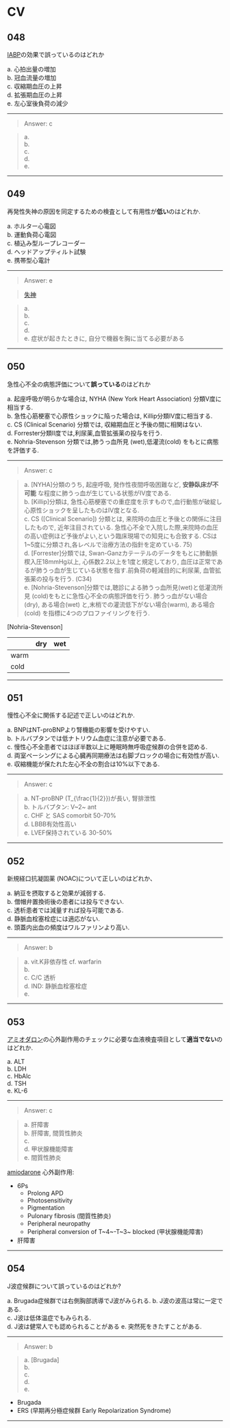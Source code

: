 <!--
Filename:	CV.md
Project:	/Users/shume/Developer/physician/GeneralPractitioner/QB
Authors:	shumez <https://github.com/shumez>
Created:	2019-04-22 21:03:22
Modified:	2019-11-16 16:25:38
-----
Copyright (c) 2019 shumez
-->

# CV

<!-- ## Contents

1. [...](#)
    1. [...](#) -->


## 048

[IABP]の効果で誤っているのはどれか

a. 心拍出量の増加  
b. 冠血流量の増加  
c. 収縮期血圧の上昇  
d. 拡張期血圧の上昇  
e. 左心室後負荷の減少  

-------------------------------------------------------------

> Answer: c

> a.   
> b.   
> c.   
> d.   
> e.  

-------------------------------------------------------------


## 049

再発性失神の原因を同定するための検査として有用性が**低い**のはどれか.

a. ホルター心電図  
b. 運動負荷心電図  
c. 植込み型ループレコーダー  
d. ヘッドアップティルト試験  
e. 携帯型心電計  

-------------------------------------------------------------

> Answer: e

> [失神][syncope]

> a.   
> b.   
> c.   
> d.   
> e. 症状が起きたときに, 自分で機器を胸に当てる必要がある  

-------------------------------------------------------------


## 050

急性心不全の病態評価について**誤っている**のはどれか

a. 起座呼吸が明らかな場合は, NYHA (New York Heart Association) 分類V度に相当する.  
b. 急性心筋梗塞で心原性ショックに陥った場合は, Killip分類IV度に相当する.  
c. CS (Clinical Scenario) 分類では, 収縮期血圧と予後の間に相関はない.  
d. Forrester分類II度では,利尿薬,血管拡張薬の投与を行う.  
e. Nohria-Stevenson 分類では,肺うっ血所見 (wet),低灌流(cold) をもとに病態を評価する.  

-------------------------------------------------------------

> Answer: c

> a. [NYHA]分類のうち, 起座呼吸, 発作性夜間呼吸困難など, **安静臥床が不可能**
な程度に肺うっ血が生じている状態がIV度である.  
> b. [Killip]分類は, 急性心筋梗塞での重症度を示すもので,血行動態が破綻し心原性ショックを呈したものはIV度となる.  
> c. CS ([Clinical Scenario]) 分類とは, 来院時の血圧と予後との関係に注目したもので, 近年注目されている. 急性心不全で入院した際,来院時の血圧の高い症例ほど予後がよい,という臨床現場での知見にも合致する. CSは1~5度に分類され,各レベルで治療方法の指針を定めている. 75)  
> d. [Forrester]分類では, Swan-Ganzカテーテルのデータをもとに肺動脈楔入圧18mmHg以上, 心係数2.2以上を1度と規定しており, 血圧は正常であるが肺うっ血が生じている状態を指す.前負荷の軽減目的に利尿薬, 血管拡張薬の投与を行う. (C34)  
> e. [Nohria-Stevenson]分類では,聴診による肺うっ血所見(wet)と低灌流所見 (cold)をもとに急性心不全の病態評価を行う. 肺うっ血がない場合 (dry), ある場合(wet) と,末梢での灌流低下がない場合(warm), ある場合 (cold) を指標に4つのプロファイリングを行う.

[Nohria-Stevenson]

|       | dry       | wet       |
|-------|-----------|-----------|
| warm  |           |           |
| cold  |           |           |

-------------------------------------------------------------


## 051

慢性心不全に関係する記述で正しいのはどれか.

a. BNPはNT-proBNPより腎機能の影響を受けやすい.  
b. トルバプタンでは低ナトリウム血症に注意が必要である.  
c. 慢性心不全患者ではほぼ半数以上に睡眠時無呼吸症候群の合併を認める.  
d. 両室ペーシングによる心臓再同期療法は右脚ブロックの場合に有効性が高い.  
e. 収縮機能が保たれた左心不全の割合は10%以下である.  

-------------------------------------------------------------

> Answer: c

> a. NT-proBNP \(T_{\frac{1}{2}}\)が長い, 腎排泄性   
> b. トルバプタン: V~2~ ant  
> c. CHF と SAS comorbit 50-70%  
> d. LBBB有効性高い  
> e. LVEF保持されている 30-50% 

-------------------------------------------------------------


## 052

新規経口抗凝固薬 (NOAC)について正しいのはどれか、

a. 納豆を摂取すると効果が減弱する.  
b. 僧帽弁置換術後の患者には投与できない.  
c. 透析患者では減量すれば投与可能である.  
d. 静脈血栓塞栓症には適応がない.  
e. 頭蓋内出血の頻度はワルファリンより高い.  

-------------------------------------------------------------

> Answer: b

> a. vit.K非依存性 cf. warfarin  
> b.   
> c. C/C 透析  
> d. IND: 静脈血栓塞栓症  
> e.  

-------------------------------------------------------------


## 053

[アミオダロン][amiodarone]の心外副作用のチェックに必要な血液検査項目として**適当でない**のはどれか.

a. ALT  
b. LDH  
c. HbAlc  
d. TSH  
e. KL-6

-------------------------------------------------------------

> Answer: c

> a. 肝障害  
> b. 肝障害, 間質性肺炎  
> c.   
> d. 甲状腺機能障害  
> e. 間質性肺炎 

[amiodarone] 心外副作用:


- 6Ps
    - Prolong APD
    - Photosensitivity 
    - Pigmentation
    - Pulonary fibrosis (間質性肺炎)
    - Peripheral neuropathy
    - Peripheral conversion of T~4~-T~3~ blocked (甲状腺機能障害)
- 肝障害

-------------------------------------------------------------


## 054

J波症候群について誤っているのはどれか?

a. Brugada症候群では右側胸部誘導でJ波がみられる.
b. J波の波高は常に一定である.  
c. J波は低体温症でもみられる.  
d. J波は健常人でも認められることがある
e. 突然死をきたすことがある.  

-------------------------------------------------------------

> Answer: b

> a. [Brugada]  
> b.   
> c.   
> d.   
> e.  

- Brugada
- ERS (早期再分極症候群 Early Repolarization Syndrome)

-------------------------------------------------------------




## 

<!--
## 

?

a.   
b.   
c.   
d.   
e.  

-------------------------------------------------------------

> Answer: 

> a.   
> b.   
> c.   
> d.   
> e.  

-------------------------------------------------------------
-->

<!-- ref -->
[MMB]: https://shumez.github.io/mnemosyne/MMB/site/

<!-- CV -->
[IABP]: https://shumez.github.io/mnemosyne/MMB/site/c_CV/
[syncope]: https://shumez.github.io/mnemosyne/MMB/site/c_CV/

[amiodarone]: https://shumez.github.io/mnemosyne/MMB/site/c_CV/

<!-- fig -->

<style type="text/css">
	img{width: 50%; float: right;}
</style>